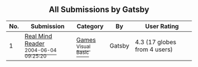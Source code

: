 ﻿<div align="center">

## All Submissions by Gatsby

</div>

No.  | Submission | Category | By   | User Rating
---- | ---------- | -------- | ---- | -----------
1 | [Real Mind Reader<br /><sup>2004-06-04 09:25:20</sup>](https://github.com/Planet-Source-Code/gatsby-real-mind-reader__1-54180) | [Games<br /><sup>Visual Basic</sup>](../ByCategory/games__1-38.md) | Gatsby | 4.3 (17 globes from 4 users)
